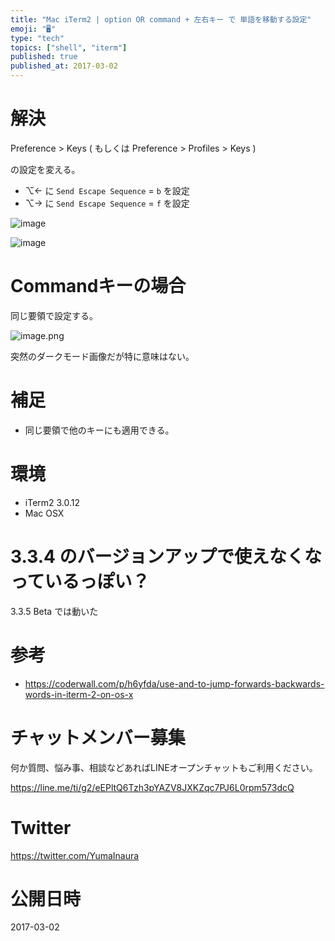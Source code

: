 ```yaml
---
title: "Mac iTerm2 | option OR command + 左右キー で 単語を移動する設定"
emoji: "🖥"
type: "tech"
topics: ["shell", "iterm"]
published: true
published_at: 2017-03-02
---
```


# 解決

Preference > Keys 
( もしくは Preference > Profiles > Keys )

の設定を変える。

- ⌥← に `Send Escape Sequence` = `b` を設定
- ⌥→ に `Send Escape Sequence` = `f` を設定

![image](https://qiita-image-store.s3.amazonaws.com/0/89618/18ba25a8-3f2b-e80b-359c-58c139693862.png)

![image](https://qiita-image-store.s3.amazonaws.com/0/89618/e87d3ffd-ee25-2751-4128-99cff514ba38.png)

# Commandキーの場合

同じ要領で設定する。

![image.png](https://qiita-image-store.s3.ap-northeast-1.amazonaws.com/0/89618/fb2f8b37-461f-dd41-7cc3-e7f49ae8d104.png)

突然のダークモード画像だが特に意味はない。


# 補足

- 同じ要領で他のキーにも適用できる。

# 環境

- iTerm2 3.0.12
- Mac OSX

# 3.3.4 のバージョンアップで使えなくなっているっぽい？

3.3.5 Beta では動いた

# 参考

- https://coderwall.com/p/h6yfda/use-and-to-jump-forwards-backwards-words-in-iterm-2-on-os-x








<!-- Update From Qiita API -->

# チャットメンバー募集


何か質問、悩み事、相談などあればLINEオープンチャットもご利用ください。

https://line.me/ti/g2/eEPltQ6Tzh3pYAZV8JXKZqc7PJ6L0rpm573dcQ





# Twitter


https://twitter.com/YumaInaura


<!-- Update From Qiita API -->



# 公開日時

2017-03-02
